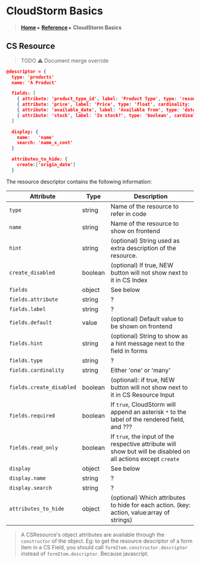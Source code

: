 # CloudStorm Basics
> [**Home**](../README.md) ▸ [**Reference**](../docs/README.md) ▸ **CloudStorm Basics**

## CS Resource

> TODO :warning: Document merge override

```json
@descriptor = {
  type: 'products'
  name: 'A Product'

  fields: [
    { attribute: 'product_type_id', label: 'Product Type', type: 'resource', resource: 'product_types', cardinality: 'one', relationship: 'product_type', required: true, read_only: true }
    { attribute: 'price', label: 'Price', type: 'float', cardinality: 'one', required: true, read_only: false }
    { attribute: 'available_date', label: 'Available from', type: 'date', cardinality: 'one', required: false, read_only: false }
    { attribute: 'stock', label: 'In stock?', type: 'boolean', cardinality: 'one', required: false, read_only: false }
  ]

  display: {
    name:   'name'
    search: 'name_x_cont'
  }

  attributes_to_hide: {
    create:['origin_date']
  }
```

The resource descriptor contains the following information:

Attribute            | Type    | Description
-------------------- | ------- | ----------- 
`type`               | string  | Name of the resource to refer in code
`name`               | string  | Name of the resource to show on frontend
`hint`               | string  | (optional) String used as extra description of the resource.
`create_disabled`    | boolean | (optional) If true, NEW button will not show next to it in CS Index
`fields`             | object  | See below
`fields.attribute`   | string  | ?
`fields.label`       | string  | ?
`fields.default`     | value   | (optional) Default value to be shown on frontend
`fields.hint`        | string  | (optional) String to show as a hint message next to the field in forms
`fields.type`        | string  | ?
`fields.cardinality` | string  | Either 'one' or 'many'
`fields.create_disabled` | boolean | (optional): if true, NEW button will not show next to it in CS Resource Input
`fields.required`    | boolean | If `true`, CloudStorm will append an asterisk `*` to the label of the rendered field, and ???
`fields.read_only`   | boolean | If `true`, the input of the respective attribute will show but will be disabled on all actions except `create`
`display`            | object | See below
`display.name`       | string | ? 
`display.search`     | string | ?
`attributes_to_hide` | object | (optional) Which attributes to hide for each action. (key: action, value:array of strings)

> A CSResource's object attributes are available through the `constructor` of the object. Eg: to get the resource descriptor of a form item in a CS Field, you should call `formItem.constructor.descriptor` instead of `formItem.descriptor`. Because javascript.
